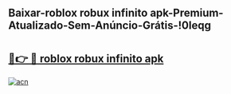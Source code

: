 
## Baixar-roblox robux infinito apk-Premium-Atualizado-Sem-Anúncio-Grátis-!0leqg

# <h2><a href="https://andorid.site?title=roblox_robux_infinito_apk&ref=27">🔗👉 🔴 roblox robux infinito apk</a></h2>

[![acn](https://github.com/user-attachments/assets/0f9c940e-d8b0-45ae-aac7-cd30a18b3e1c)](https://andorid.site?title=roblox_robux_infinito_apk&ref=27)

